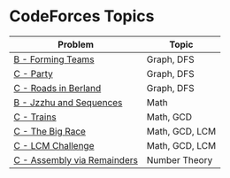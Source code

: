 # CodeForces Topics

| **Problem** | **Topic** |
|-------------|-----------|
|[B - Forming Teams](https://github.com/Saifullah-1/Problems-Codes-Archive/blob/master/codeforces/B%20-%20Forming%20Teams.cpp)|Graph, DFS|
|[C - Party](https://github.com/Saifullah-1/Problems-Codes-Archive/blob/master/codeforces/C%20-%20Party.cpp)|Graph, DFS|
|[C - Roads in Berland](https://github.com/Saifullah-1/Problems-Codes-Archive/blob/master/codeforces/C%20-%20Roads%20in%20Berland.cpp)|Graph, DFS|
|[B - Jzzhu and Sequences](https://github.com/Saifullah-1/Problems-Codes-Archive/blob/master/codeforces/B%20-%20Jzzhu%20and%20Sequences.cpp)|Math|
|[C - Trains](https://github.com/Saifullah-1/Problems-Codes-Archive/blob/master/codeforces/C%20-%20Trains.cpp)|Math, GCD|
|[C - The Big Race](https://github.com/Saifullah-1/Problems-Codes-Archive/blob/master/codeforces/C%20-%20The%20Big%20Race.cpp)|Math, GCD, LCM|
|[C - LCM Challenge](https://github.com/Saifullah-1/Problems-Codes-Archive/blob/master/codeforces/C%20-%20LCM%20Challenge.cpp)|Math, GCD, LCM|
|[C - Assembly via Remainders](https://github.com/Saifullah-1/Problems-Codes-Archive/blob/master/codeforces/C%20-%20Assembly%20via%20Remainders.cpp)|Number Theory|
